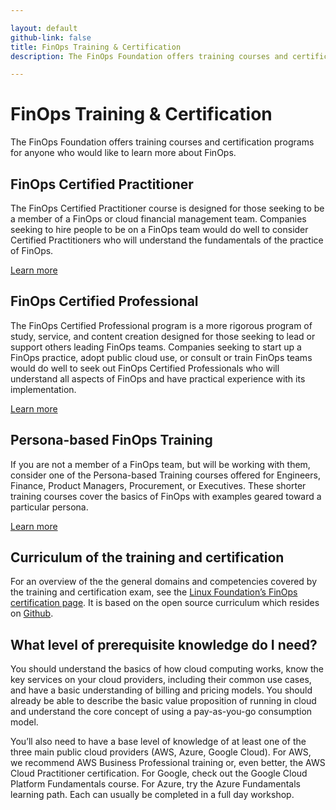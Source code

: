 ```yaml
---

layout: default
github-link: false
title: FinOps Training & Certification
description: The FinOps Foundation offers training courses and certification programs for anyone who would like to learn more about FinOps.

---
```


# FinOps Training & Certification

The FinOps Foundation offers training courses and certification programs for anyone who would like to learn more about FinOps.

<div class="flow-root bg-gray-100 rounded-lg px-6 pb-8 mb-4">
  <div>
    <h2 class="text-xl font-medium text-gray-900 tracking-tight">FinOps Certified Practitioner</h2>
    <p class="text-base text-gray-600">
      The FinOps Certified Practitioner course is designed for those seeking to be a member of a FinOps or cloud financial management team. Companies seeking to hire people to be on a FinOps team would do well to consider Certified Practitioners who will understand the fundamentals of the practice of FinOps.
    </p>
    <a class="btn" href="/training-certification/finops-certified-practitioner/">Learn more</a>
  </div>
</div>

<div class="flow-root bg-gray-100 rounded-lg px-6 pb-8 mb-4">
  <div>
    <h2 class="text-xl font-medium text-gray-900 tracking-tight">FinOps Certified Professional</h2>
    <p class="text-base text-gray-600">
      The FinOps Certified Professional program is a more rigorous program of study, service, and content creation designed for those seeking to lead or support others leading FinOps teams. Companies seeking to start up a FinOps practice, adopt public cloud use, or consult or train FinOps teams would do well to seek out FinOps Certified Professionals who will understand all aspects of FinOps and have practical experience with its implementation.
    </p>
    <a class="btn" href="/training-certification/finops-certified-professional/">Learn more</a>
  </div>
</div>

<div class="flow-root bg-gray-100 rounded-lg px-6 pb-8 mb-4">
  <div>
    <h2 class="text-xl font-medium text-gray-900 tracking-tight">Persona-based FinOps Training</h2>
    <p class="text-base text-gray-600">
      If you are not a member of a FinOps team, but will be working with them, consider one of the Persona-based Training courses offered for Engineers, Finance, Product Managers, Procurement, or Executives. These shorter training courses cover the basics of FinOps with examples geared toward a particular persona.
    </p>
    <a class="btn" href="/training-certification/finops-persona-training/">Learn more</a>
  </div>
</div>


## Curriculum of the training and certification

For an overview of the the general domains and competencies covered by the training and certification exam, see the [Linux Foundation’s FinOps certification page](https://training.linuxfoundation.org/certification/certified-finops/). It is based on the open source curriculum which resides on [Github](https://github.com/finopsfoundation/curriculum).


## What level of prerequisite knowledge do I need?

You should understand the basics of how cloud computing works, know the key services on your cloud providers, including their common use cases, and have a basic understanding of billing and pricing models. You should already be able to describe the basic value proposition of running in cloud and understand the core concept of using a pay-as-you-go consumption model.

You’ll also need to have a base level of knowledge of at least one of the three main public cloud providers (AWS, Azure, Google Cloud). For AWS, we recommend AWS Business Professional training or, even better, the AWS Cloud Practitioner certification. For Google, check out the Google Cloud Platform Fundamentals course. For Azure, try the Azure Fundamentals learning path. Each can usually be completed in a full day workshop.